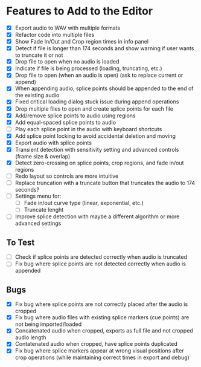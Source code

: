 # Features to Add to the Editor

- [x] Export audio to WAV with multiple formats
- [x] Refactor code into multiple files
- [x] Show Fade In/Out and Crop region times in info panel
- [x] Detect if file is longer than 174 seconds and show warning if user wants to truncate it or not
- [x] Drop file to open when no audio is loaded
- [x] Indicate if file is being processed (loading, truncating, etc.)
- [x] Drop file to open (when an audio is open) (ask to replace current or append)
- [x] When appending audio, splice points should be appended to the end of the existing audio
- [x] Fixed critical loading dialog stuck issue during append operations
- [x] Drop multiple files to open and create splice points for each file
- [x] Add/remove splice points to audio using regions
- [x] Add equal-spaced splice points to audio
- [ ] Play each splice point in the audio with keyboard shortcuts
- [x] Add splice point locking to avoid accidental deletion and moving
- [x] Export audio with splice points
- [x] Transient detection with sensitivity setting and advanced controls (frame size & overlap)
- [x] Detect zero-crossing on splice points, crop regions, and fade in/out regions
- [ ] Redo layout so controls are more intuitive
- [ ] Replace truncation with a truncate button that truncates the audio to 174 seconds?
- [ ] Settings menu for:
  - [ ]  Fade in/out curve type (linear, exponential, etc.)
  - [ ]  Truncate lenght
- [ ] Improve splice detection with maybe a different algorithm or more advanced settings

## To Test

- [ ] Check if splice points are detected correctly when audio is truncated
- [ ] Fix bug where splice points are not detected correctly when audio is appended

## Bugs

- [x] Fix bug where splice points are not correctly placed after the audio is cropped
- [x] Fix bug where audio files with existing splice markers (cue points) are not being imported/loaded
- [x] Concatenated audio when cropped, exports as full file and not cropped audio length
- [x] Contatenated audio when cropped, have splice points duplicated
- [x] Fix bug where splice markers appear at wrong visual positions after crop operations (while maintaining correct times in export and debug)
